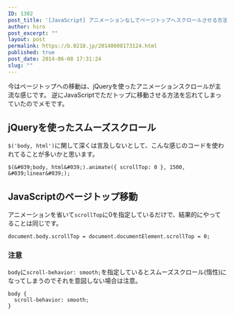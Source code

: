 ```yaml
---
ID: 1302
post_title: '[JavaScript] アニメーションなしでページトップへスクロールさせる方法'
author: hiro
post_excerpt: ""
layout: post
permalink: https://b.0218.jp/20140608173124.html
published: true
post_date: 2014-06-08 17:31:24
slug: ""
---
```

今はページトップへの移動は、jQueryを使ったアニメーションスクロールが主流な感じです。 逆にJavaScriptでただトップに移動させる方法を忘れてしまっていたのでメモです。

<!--more-->

## jQueryを使ったスムーズスクロール

`$('body, html')`に関して深くは言及しないとして、こんな感じのコードを使われてることが多いかと思います。

```language-js
$(&#039;body, html&#039;).animate({ scrollTop: 0 }, 1500, &#039;linear&#039;);
```

## JavaScriptのページトップ移動

アニメーションを省いて`scrollTop`に0を指定しているだけで、結果的にやってることは同じです。

```language-js
document.body.scrollTop = document.documentElement.scrollTop = 0;
```

### 注意

`body`に`scroll-behavior: smooth;`を指定しているとスムーズスクロール(惰性)になってしまうのでそれを意図しない場合は注意。

```language-css
body {
  scroll-behavior: smooth;
}
```